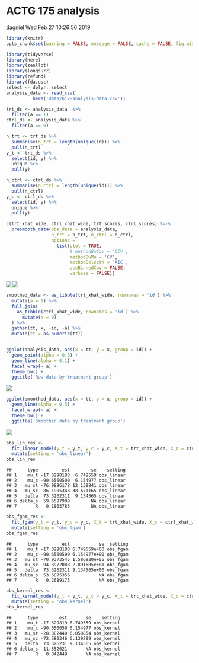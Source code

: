 ACTG 175 analysis
================
dagniel
Wed Feb 27 10:26:56 2019

``` r
library(knitr)
opts_chunk$set(warning = FALSE, message = FALSE, cache = FALSE, fig.width = 7, fig.height = 7)
```

``` r
library(tidyverse)
library(here)
library(zeallot)
library(longsurr)
library(refund)
library(fda.usc)
select <- dplyr::select
analysis_data <- read_csv(
          here('data/hiv-analysis-data.csv'))

trt_ds <- analysis_data  %>%
  filter(a == 1)
ctrl_ds <- analysis_data %>%
  filter(a == 0)

n_trt <- trt_ds %>%
  summarise(n_trt = length(unique(id))) %>%
  pull(n_trt)
y_t <- trt_ds %>%
  select(id, y) %>%
  unique %>%
  pull(y)

n_ctrl <- ctrl_ds %>%
  summarise(n_ctrl = length(unique(id))) %>%
  pull(n_ctrl)
y_c <- ctrl_ds %>%
  select(id, y) %>%
  unique %>%
  pull(y)

c(trt_xhat_wide, ctrl_xhat_wide, trt_scores, ctrl_scores) %<-%
  presmooth_data(obs_data = analysis_data, 
                 n_trt = n_trt, n_ctrl = n_ctrl, 
                 options = 
                   list(plot = TRUE, 
                        # methodBwCov = 'GCV',
                        methodBwMu = 'CV',
                        methodSelectK = 'AIC',
                        useBinnedCov = FALSE,
                        verbose = FALSE))
```

![](04_hiv-analysis_files/figure-markdown_github/unnamed-chunk-2-1.png)![](04_hiv-analysis_files/figure-markdown_github/unnamed-chunk-2-2.png)

``` r
smoothed_data <- as_tibble(trt_xhat_wide, rownames = 'id') %>%
  mutate(a = 1) %>%
  full_join(
    as_tibble(ctrl_xhat_wide, rownames = 'id') %>%
      mutate(a = 0)
  ) %>%
  gather(tt, x, -id, -a) %>%
  mutate(tt = as.numeric(tt))


ggplot(analysis_data, aes(x = tt, y = x, group = id)) +
  geom_point(alpha = 0.5) +
  geom_line(alpha = 0.1) +
  facet_wrap(~ a) +
  theme_bw() +
  ggtitle('Raw data by treatment group')
```

![](04_hiv-analysis_files/figure-markdown_github/unnamed-chunk-2-3.png)

``` r
ggplot(smoothed_data, aes(x = tt, y = x, group = id)) +
  geom_line(alpha = 0.5) +
  facet_wrap(~ a) +
  theme_bw() +
  ggtitle('Smoothed data by treatment group')
```

![](04_hiv-analysis_files/figure-markdown_github/unnamed-chunk-2-4.png)

``` r
obs_lin_res <-
  fit_linear_model(y_t = y_t, y_c = y_c, X_t = trt_xhat_wide, X_c = ctrl_xhat_wide) %>%
  mutate(setting = 'obs_linear')
obs_lin_res
```

    ##      type         est        se    setting
    ## 1    mu_t -17.3298188  6.749559 obs_linear
    ## 2    mu_c -90.6560500  6.154977 obs_linear
    ## 3   mu_st -76.9896178 12.139841 obs_linear
    ## 4   mu_sc  86.1905343 38.671165 obs_linear
    ## 5   delta  73.3262311  9.134565 obs_linear
    ## 6 delta_s  59.6597989        NA obs_linear
    ## 7       R   0.1863785        NA obs_linear

``` r
obs_fgam_res <-
  fit_fgam(y_t = y_t, y_c = y_c, X_t = trt_xhat_wide, X_c = ctrl_xhat_wide) %>%
  mutate(setting = 'obs_fgam')
obs_fgam_res
```

    ##      type         est           se  setting
    ## 1    mu_t -17.3298188 6.749559e+00 obs_fgam
    ## 2    mu_c -90.6560500 6.154977e+00 obs_fgam
    ## 3   mu_st -70.9373545 1.586920e+05 obs_fgam
    ## 4   mu_sc  94.8972088 2.891605e+01 obs_fgam
    ## 5   delta  73.3262311 9.134565e+00 obs_fgam
    ## 6 delta_s  53.6075356           NA obs_fgam
    ## 7       R   0.2689173           NA obs_fgam

``` r
obs_kernel_res <-
  fit_kernel_model(y_t = y_t, y_c = y_c, X_t = trt_xhat_wide, X_c = ctrl_xhat_wide) %>%
  mutate(setting = 'obs_kernel')
obs_kernel_res
```

    ##      type        est       se    setting
    ## 1    mu_t -17.329819 6.749559 obs_kernel
    ## 2    mu_c -90.656050 6.154977 obs_kernel
    ## 3   mu_st -28.882440 6.058854 obs_kernel
    ## 4   mu_sc -72.580346 6.139299 obs_kernel
    ## 5   delta  73.326231 9.134565 obs_kernel
    ## 6 delta_s  11.552621       NA obs_kernel
    ## 7       R   0.842449       NA obs_kernel
